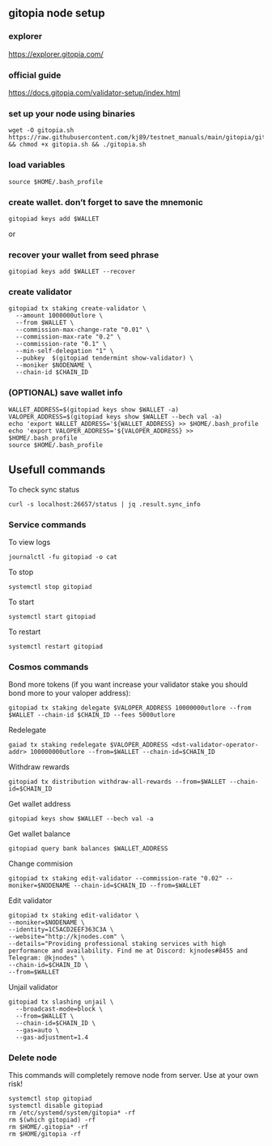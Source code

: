 ## gitopia node setup

### explorer
https://explorer.gitopia.com/

### official guide
https://docs.gitopia.com/validator-setup/index.html

### set up your node using binaries
```
wget -O gitopia.sh https://raw.githubusercontent.com/kj89/testnet_manuals/main/gitopia/gitopia.sh && chmod +x gitopia.sh && ./gitopia.sh
```

### load variables
```
source $HOME/.bash_profile
```

### create wallet. don’t forget to save the mnemonic
```
gitopiad keys add $WALLET
```
or
### recover your wallet from seed phrase
```
gitopiad keys add $WALLET --recover
```

### create validator
```
gitopiad tx staking create-validator \
  --amount 1000000utlore \
  --from $WALLET \
  --commission-max-change-rate "0.01" \
  --commission-max-rate "0.2" \
  --commission-rate "0.1" \
  --min-self-delegation "1" \
  --pubkey  $(gitopiad tendermint show-validator) \
  --moniker $NODENAME \
  --chain-id $CHAIN_ID
```

### (OPTIONAL) save wallet info
```
WALLET_ADDRESS=$(gitopiad keys show $WALLET -a)
VALOPER_ADDRESS=$(gitopiad keys show $WALLET --bech val -a)
echo 'export WALLET_ADDRESS='${WALLET_ADDRESS} >> $HOME/.bash_profile
echo 'export VALOPER_ADDRESS='${VALOPER_ADDRESS} >> $HOME/.bash_profile
source $HOME/.bash_profile
```

## Usefull commands
To check sync status
```
curl -s localhost:26657/status | jq .result.sync_info
```

### Service commands
To view logs
```
journalctl -fu gitopiad -o cat
```

To stop
```
systemctl stop gitopiad
```

To start
```
systemctl start gitopiad
```

To restart
```
systemctl restart gitopiad
```

### Cosmos commands
Bond more tokens (if you want increase your validator stake you should bond more to your valoper address):
```
gitopiad tx staking delegate $VALOPER_ADDRESS 10000000utlore --from $WALLET --chain-id $CHAIN_ID --fees 5000utlore
```

Redelegate
```
gaiad tx staking redelegate $VALOPER_ADDRESS <dst-validator-operator-addr> 100000000utlore --from=$WALLET --chain-id=$CHAIN_ID
```

Withdraw rewards
```
gitopiad tx distribution withdraw-all-rewards --from=$WALLET --chain-id=$CHAIN_ID
```

Get wallet address
```
gitopiad keys show $WALLET --bech val -a
```

Get wallet balance
```
gitopiad query bank balances $WALLET_ADDRESS
```

Change commision
```
gitopiad tx staking edit-validator --commission-rate "0.02" --moniker=$NODENAME --chain-id=$CHAIN_ID --from=$WALLET
```

Edit validator
```
gitopiad tx staking edit-validator \
--moniker=$NODENAME \
--identity=1C5ACD2EEF363C3A \
--website="http://kjnodes.com" \
--details="Providing professional staking services with high performance and availability. Find me at Discord: kjnodes#8455 and Telegram: @kjnodes" \
--chain-id=$CHAIN_ID \
--from=$WALLET
```

Unjail validator
```
gitopiad tx slashing unjail \
  --broadcast-mode=block \
  --from=$WALLET \
  --chain-id=$CHAIN_ID \
  --gas=auto \
  --gas-adjustment=1.4
```

### Delete node
This commands will completely remove node from server. Use at your own risk!
```
systemctl stop gitopiad
systemctl disable gitopiad
rm /etc/systemd/system/gitopia* -rf
rm $(which gitopiad) -rf
rm $HOME/.gitopia* -rf
rm $HOME/gitopia -rf
```
